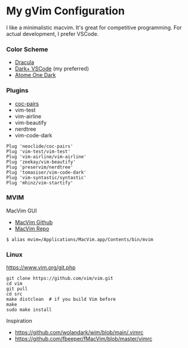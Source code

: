 # My gVim Configuration
I like a minimalistic macvim. It's great for competitive programming. For actual development, I prefer VSCode.

### Color Scheme
- [Dracula](https://draculatheme.com/)
- [Dark+ VSCode](https://github.com/tomasiser/vim-code-dark) (my preferred)
- [Atome One Dark](https://github.com/joshdick/onedark.vim)

### Plugins
- [coc-pairs](https://github.com/neoclide/coc-pairs)
- vim-test
- vim-airline
- vim-beautify
- nerdtree
- vim-code-dark
```
Plug 'neoclide/coc-pairs'
Plug 'vim-test/vim-test'
Plug 'vim-airline/vim-airline'
Plug 'zeekay/vim-beautify'
Plug 'preservim/nerdtree'
Plug 'tomasiser/vim-code-dark'
Plug 'vim-syntastic/syntastic'
Plug 'mhinz/vim-startify'
```

### MVIM
MacVim GUI
- [MacVim Github](https://github.com/macvim-dev/macvim)
- [MacVim Repo](https://macvim-dev.github.io/macvim/)
```
$ alias mvim=/Applications/MacVim.app/Contents/bin/mvim
```
### Linux
https://www.vim.org/git.php
```
git clone https://github.com/vim/vim.git
cd vim
git pull
cd src
make distclean  # if you build Vim before
make
sudo make install
```


Inspiration
- https://github.com/wolandark/wim/blob/main/.vimrc
- https://github.com/fbeeper/fMacVim/blob/master/vimrc
